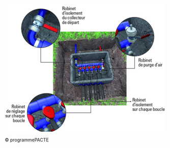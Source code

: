 ![](<images/Pompes à chaleur géothermiques en habitat individuel - les collecteurs/_page_0_Picture_0.jpeg>)

© programmePACTE